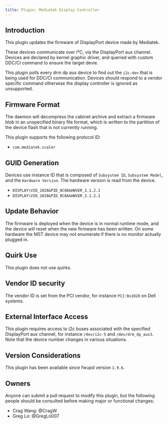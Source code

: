 ```yaml
---
title: Plugin: Mediatek Display Controller
---
```


## Introduction

This plugin updates the firmware of DisplayPort device made by Mediatek.

These devices communicate over I²C, via the DisplayPort aux channel. Devices
are declared by kernel graphic driver, and queried with custom DDC/CI command
to ensure the target devie.

This plugin polls every drm dp aux device to find out the `i2c-dev` that is
being used for DDC/CI communication. Devices should respond to a vendor specific
command otherwise the display controller is ignored as unsupported.

## Firmware Format

The daemon will decompress the cabinet archive and extract a firmware blob in
an unspecified binary file format, which is written to the partition of the
device flash that is not currently running.

This plugin supports the following protocol ID:

* `com.mediatek.scaler`

## GUID Generation

Devices use instance ID that is composed of `Subsystem ID`, `Subsystem Model`, and
the `Hardware Version`. The hardware version is read from the device.

* `DISPLAY\VID_1028&PID_0C88&HWVER_2.1.2.1`
* `DISPLAY\VID_1028&PID_0C8A&HWVER_2.1.2.1`

## Update Behavior

The firmware is deployed when the device is in normal runtime mode, and the
device will reset when the new firmware has been written. On some hardware the
MST device may not enumerate if there is no monitor actually plugged in.

## Quirk Use

This plugin does not use quirks.

## Vendor ID security

The vendor ID is set from the PCI vendor, for instance `PCI:0x1028` on Dell systems.

## External Interface Access

This plugin requires access to i2c buses associated with the specified
DisplayPort aux channel, for instance `/dev/i2c-5` and `/dev/drm_dp_aux3`. Note that
the device number changes in various situations.

## Version Considerations

This plugin has been available since fwupd version `1.9.6`.

## Owners

Anyone can submit a pull request to modify this plugin, but the following people should be
consulted before making major or functional changes:

* Crag Wang: @CragW
* Greg Lo: @GregLo007
